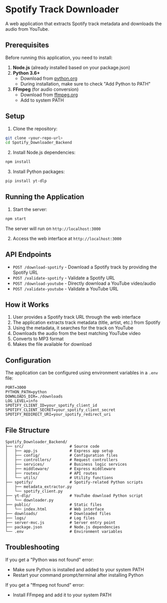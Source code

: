 # Spotify Track Downloader

A web application that extracts Spotify track metadata and downloads the audio from YouTube.

## Prerequisites

Before running this application, you need to install:

1. **Node.js** (already installed based on your package.json)
2. **Python 3.6+** 
   - Download from [python.org](https://www.python.org/downloads/)
   - During installation, make sure to check "Add Python to PATH"
3. **FFmpeg** (for audio conversion)
   - Download from [ffmpeg.org](https://ffmpeg.org/download.html)
   - Add to system PATH

## Setup

1. Clone the repository:
```bash
git clone <your-repo-url>
cd Spotify_Downloader_Backend
```

2. Install Node.js dependencies:
```bash
npm install
```

3. Install Python packages:
```bash
pip install yt-dlp
```

## Running the Application

1. Start the server:
```bash
npm start
```

The server will run on `http://localhost:3000`

2. Access the web interface at `http://localhost:3000`

## API Endpoints

- `POST /download-spotify` - Download a Spotify track by providing the Spotify URL
- `POST /validate-spotify` - Validate a Spotify URL
- `POST /download-youtube` - Directly download a YouTube video/audio
- `POST /validate-youtube` - Validate a YouTube URL

## How it Works

1. User provides a Spotify track URL through the web interface
2. The application extracts track metadata (title, artist, etc.) from Spotify
3. Using the metadata, it searches for the track on YouTube
4. Downloads the audio from the best matching YouTube video
5. Converts to MP3 format
6. Makes the file available for download

## Configuration

The application can be configured using environment variables in a `.env` file:

```env
PORT=3000
PYTHON_PATH=python
DOWNLOADS_DIR=./downloads
LOG_LEVEL=info
SPOTIFY_CLIENT_ID=your_spotify_client_id
SPOTIFY_CLIENT_SECRET=your_spotify_client_secret
SPOTIFY_REDIRECT_URI=your_spotify_redirect_uri
```

## File Structure

```
Spotify_Downloader_Backend/
├── src/                    # Source code
│   ├── app.js              # Express app setup
│   ├── config/             # Configuration files
│   ├── controllers/        # Request controllers
│   ├── services/           # Business logic services
│   ├── middleware/         # Express middleware
│   ├── routes/             # API routes
│   └── utils/              # Utility functions
├── spotify/                # Spotify-related Python scripts
│   ├── metadata_extractor.py
│   └── spotify_client.py
├── yt-dlp/                 # YouTube download Python script
│   └── downloader.py
├── public/                 # Static files
│   └── index.html          # Web interface
├── downloads/              # Downloaded files
├── logs/                   # Log files
├── server-mvc.js           # Server entry point
├── package.json            # Node.js dependencies
└── .env                    # Environment variables
```

## Troubleshooting

If you get a "Python was not found" error:
- Make sure Python is installed and added to your system PATH
- Restart your command prompt/terminal after installing Python

If you get a "ffmpeg not found" error:
- Install FFmpeg and add it to your system PATH